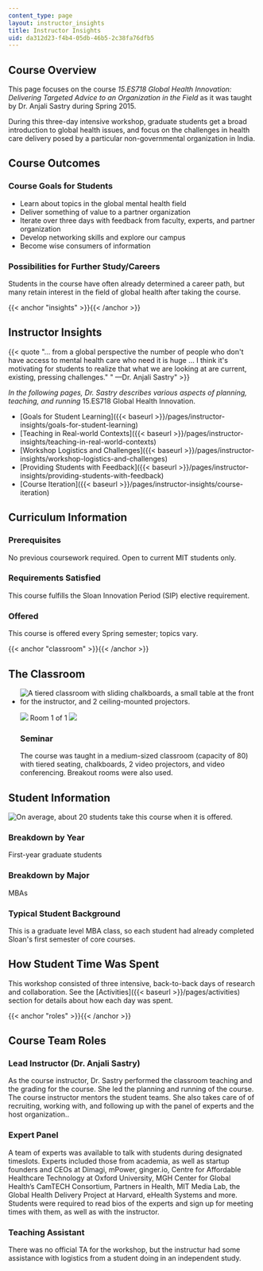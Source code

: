 ```yaml
---
content_type: page
layout: instructor_insights
title: Instructor Insights
uid: da312d23-f4b4-05db-46b5-2c38fa76dfb5
---
```


Course Overview
---------------

This page focuses on the course _15.ES718 Global Health Innovation: Delivering Targeted Advice to an Organization in the Field_ as it was taught by Dr. Anjali Sastry during Spring 2015.

During this three-day intensive workshop, graduate students get a broad introduction to global health issues, and focus on the challenges in health care delivery posed by a particular non-governmental organization in India.

Course Outcomes
---------------

### Course Goals for Students

*   Learn about topics in the global mental health field
*   Deliver something of value to a partner organization
*   Iterate over three days with feedback from faculty, experts, and partner organization
*   Develop networking skills and explore our campus
*   Become wise consumers of information

### Possibilities for Further Study/Careers

Students in the course have often already determined a career path, but many retain interest in the field of global health after taking the course.

{{< anchor "insights" >}}{{< /anchor >}}

Instructor Insights
-------------------

{{< quote "… from a global perspective the number of people who don't have access to mental health care who need it is huge … I think it's motivating for students to realize that what we are looking at are current, existing, pressing challenges." " —Dr. Anjali Sastry" >}}

_In the following pages, Dr. Sastry describes various aspects of planning, teaching, and running_ 15.ES718 Global Health Innovation.

*   [Goals for Student Learning]({{< baseurl >}}/pages/instructor-insights/goals-for-student-learning)
*   [Teaching in Real-world Contexts]({{< baseurl >}}/pages/instructor-insights/teaching-in-real-world-contexts)
*   [Workshop Logistics and Challenges]({{< baseurl >}}/pages/instructor-insights/workshop-logistics-and-challenges)
*   [Providing Students with Feedback]({{< baseurl >}}/pages/instructor-insights/providing-students-with-feedback)
*   [Course Iteration]({{< baseurl >}}/pages/instructor-insights/course-iteration)

Curriculum Information
----------------------

### Prerequisites

No previous coursework required. Open to current MIT students only.

### Requirements Satisfied

This course fulfills the Sloan Innovation Period (SIP) elective requirement.

### Offered

This course is offered every Spring semester; topics vary.

{{< anchor "classroom" >}}{{< /anchor >}}

The Classroom
-------------

*   ![A tiered classroom with sliding chalkboards, a small table at the front for the instructor, and 2 ceiling-mounted projectors.](BASEURL_PLACEHOLDER/resources/mitclassroom_e62-223)
    
    ![](/images/educator/classroom_prev_dim.png) Room 1 of 1 ![](/images/educator/classroom_next_dim.png)
    
    ### Seminar
    
    The course was taught in a medium-sized classroom (capacity of 80) with tiered seating, chalkboards, 2 video projectors, and video conferencing. Breakout rooms were also used.
    

Student Information
-------------------

![On average, about 20 students take this course when it is offered.](BASEURL_PLACEHOLDER/resources/20-approx)

### Breakdown by Year

First-year graduate students

### Breakdown by Major

MBAs

### Typical Student Background

This is a graduate level MBA class, so each student had already completed Sloan's first semester of core courses.

How Student Time Was Spent
--------------------------

This workshop consisted of three intensive, back-to-back days of research and collaboration. See the [Activities]({{< baseurl >}}/pages/activities) section for details about how each day was spent.

{{< anchor "roles" >}}{{< /anchor >}}

Course Team Roles
-----------------

### Lead Instructor (Dr. Anjali Sastry)

As the course instructor, Dr. Sastry performed the classroom teaching and the grading for the course. She led the planning and running of the course. The course instructor mentors the student teams. She also takes care of of recruiting, working with, and following up with the panel of experts and the host organization..

### Expert Panel

A team of experts was available to talk with students during designated timeslots. Experts included those from academia, as well as startup founders and CEOs at Dimagi, mPower, ginger.io, Centre for Affordable Healthcare Technology at Oxford University, MGH Center for Global Health’s CamTECH Consortium, Partners in Health, MIT Media Lab, the Global Health Delivery Project at Harvard, eHealth Systems and more. Students were required to read bios of the experts and sign up for meeting times with them, as well as with the instructor.

### Teaching Assistant

There was no official TA for the workshop, but the instructur had some assistance with logistics from a student doing in an independent study.